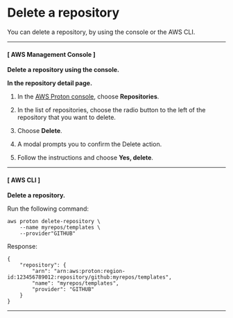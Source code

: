 # Delete a repository<a name="ag-repo-delete"></a>

You can delete a repository, by using the console or the AWS CLI\.

------
#### [ AWS Management Console ]

**Delete a repository using the console\.**

**In the repository detail page\.**

1. In the [AWS Proton console](https://console.aws.amazon.com/proton/), choose **Repositories**\.

1. In the list of repositories, choose the radio button to the left of the repository that you want to delete\.

1. Choose **Delete**\.

1. A modal prompts you to confirm the Delete action\.

1. Follow the instructions and choose **Yes, delete**\.

------
#### [ AWS CLI ]

**Delete a repository\.**

Run the following command:

```
aws proton delete-repository \
    --name myrepos/templates \
    --provider"GITHUB"
```

Response:

```
{
    "repository": {
        "arn": "arn:aws:proton:region-id:123456789012:repository/github:myrepos/templates",
        "name": "myrepos/templates",
        "provider": "GITHUB"
    }
}
```

------